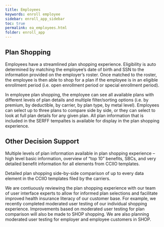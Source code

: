 ```yaml
---
title: Employees
keywords: enroll employee
sidebar: enroll_app_sidebar
toc: true
permalink: ea_employees.html
folder: enroll_app
---
```


## Plan Shopping

Employees have a streamlined plan shopping experience.  Eligibility is auto determined by matching the employee’s date of birth and SSN to the information provided on the employer’s roster.  Once matched to the roster, the employee is then able to shop for a plan if the employee is in an eligible enrollment period (i.e. open enrollment period or special enrollment period).  

In employee plan shopping, the employee can see all available plans with different levels of plan details and multiple filter/sorting options (i.e. by premium, by deductible, by carrier, by plan type, by metal level).  Employees can select up to three plans to compare side by side, or they can select to look at full plan details for any given plan.  All plan information that is included in the SERFF tempaltes is available for display in the plan shopping experience. 

## Other Decision Support

Multiple levels of plan information available in plan shopping experience – high level basic information, overview of “top 10” benefits, SBCs, and very detailed benefit information  for all elements from CCIIO templates.

Detailed plan shopping side-by-side comparison of up to every data element in the CCIIO templates filed by the carriers.

We are contiuously reviewing the plan shopping experience with our team of user interface experts to allow for informed plan selections and facilitate improved health insurance literacy of our customer base.  For example, we recently completed moderated user testing of our individual shopping experience.  Improvements based on moderated user testing for plan comparison will also be made to SHOP shopping.  We are also planning moderated user testing for employer and employee customers in SHOP.  